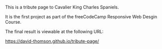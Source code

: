 This is a tribute page to Cavalier King Charles Spaniels.

It is the first project as part of the freeCodeCamp Responsive Web Desgin Course.

The final result is viewable at the following URL:

https://david-thomson.github.io/tribute-page/
